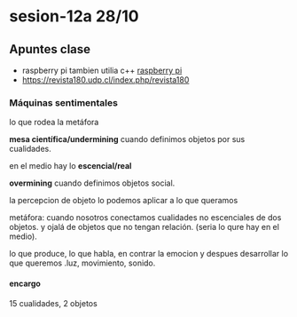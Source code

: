# sesion-12a 28/10

## Apuntes clase

- raspberry pi tambien utilia c++ [raspberry pi](https://www.raspberrypi.com/)
- <https://revista180.udp.cl/index.php/revista180>
  
### Máquinas sentimentales

lo que rodea la metáfora

**mesa científica/undermining** cuando definimos objetos por sus cualidades.

en el medio hay lo **escencial/real**

**overmining** cuando definimos objetos social.

la percepcion de objeto lo podemos aplicar a lo que queramos

metáfora: cuando nosotros conectamos cualidades no escenciales de dos objetos. y ojalá de objetos que no tengan relación. (seria lo qure hay en el medio).

lo que produce, lo que habla, en contrar la emocion y despues desarrollar lo que queremos .luz, movimiento, sonido.

#### encargo

15 cualidades, 2 objetos

